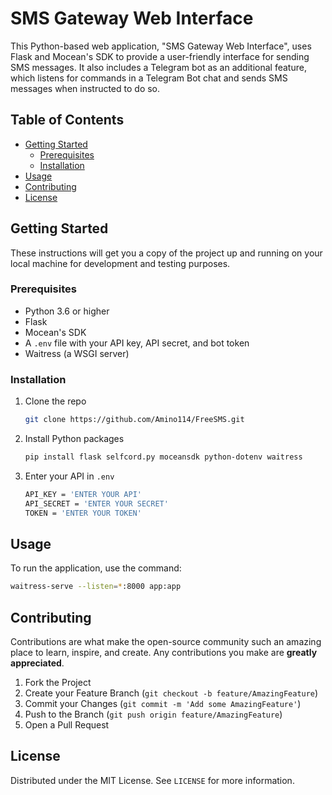 # SMS Gateway Web Interface

This Python-based web application, "SMS Gateway Web Interface", uses Flask and Mocean's SDK to provide a user-friendly interface for sending SMS messages. It also includes a Telegram bot as an additional feature, which listens for commands in a Telegram Bot chat and sends SMS messages when instructed to do so.

## Table of Contents

- [Getting Started](#getting-started)
  - [Prerequisites](#prerequisites)
  - [Installation](#installation)
- [Usage](#usage)
- [Contributing](#contributing)
- [License](#license)

## Getting Started

These instructions will get you a copy of the project up and running on your local machine for development and testing purposes.

### Prerequisites

- Python 3.6 or higher
- Flask
- Mocean's SDK
- A `.env` file with your API key, API secret, and bot token
- Waitress (a WSGI server)

### Installation

1. Clone the repo
   ```sh
   git clone https://github.com/Amino114/FreeSMS.git
   ```
2. Install Python packages
   ```sh
   pip install flask selfcord.py moceansdk python-dotenv waitress
   ```
3. Enter your API in `.env`
   ```sh
   API_KEY = 'ENTER YOUR API'
   API_SECRET = 'ENTER YOUR SECRET'
   TOKEN = 'ENTER YOUR TOKEN'
   ```

## Usage

To run the application, use the command:

```sh
waitress-serve --listen=*:8000 app:app
```

## Contributing

Contributions are what make the open-source community such an amazing place to learn, inspire, and create. Any contributions you make are **greatly appreciated**.

1. Fork the Project
2. Create your Feature Branch (`git checkout -b feature/AmazingFeature`)
3. Commit your Changes (`git commit -m 'Add some AmazingFeature'`)
4. Push to the Branch (`git push origin feature/AmazingFeature`)
5. Open a Pull Request

## License

Distributed under the MIT License. See `LICENSE` for more information.

